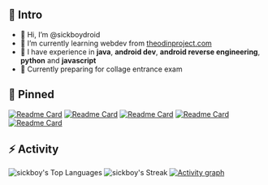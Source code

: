 ## 📢 Intro

- 👋 Hi, I’m @sickboydroid
- 👀 I’m currently learning webdev from [theodinproject.com](https://theodinproject.com)
- 🌱 I have experience in **java**, **android dev**, **android reverse engineering**, **python** and **javascript**
- 🍄 Currently preparing for collage entrance exam

## 📌 Pinned

[![Readme Card](https://github-readme-stats.vercel.app/api/pin/?username=sickboydroid&repo=Bezier-Curves&theme=gotham&hide_broder=true)](https://github.com/sickboydroid/Bezier-Curves)
[![Readme Card](https://github-readme-stats.vercel.app/api/pin/?username=sickboydroid&repo=bombparty-bot&theme=gotham&hide_broder=true)](https://github.com/sickboydroid/bombparty-bot)
[![Readme Card](https://github-readme-stats.vercel.app/api/pin/?username=sickboydroid&repo=MusicKey&theme=gotham&hide_broder=true)](https://github.com/sickboydroid/MusicKey)
[![Readme Card](https://github-readme-stats.vercel.app/api/pin/?username=sickboydroid&repo=Spy&theme=gotham&hide_broder=true)](https://github.com/sickboydroid/Spy)
[![Readme Card](https://github-readme-stats.vercel.app/api/pin/?username=sickboydroid&repo=ScreenFilterLite&theme=gotham&hide_border=true)](https://github.com/sickboydroid/ScreenFilterLite)

## ⚡ Activity

![sickboy's Top Languages](https://github-readme-stats.vercel.app/api/top-langs/?username=sickboydroid&theme=gotham&show_icons=true&hide_border=true&layout=compact)
![sickboy's Streak](https://github-readme-streak-stats.herokuapp.com/?user=sickboydroid&theme=gotham&hide_border=true&layout=compact)
[![Activity graph](https://github-readme-activity-graph.vercel.app/graph?username=sickboydroid&theme=gotham)](https://github.com/ashutosh00710/github-readme-activity-graph&layout=compact)


<!---
sickboydroid/sickboydroid is a ✨ special ✨ repository because its `README.md` (this file) appears on your GitHub profile.
You can click the Preview link to take a look at your changes.
--->
